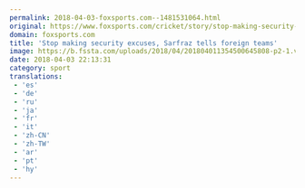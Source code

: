 ```yaml
---
permalink: 2018-04-03-foxsports.com--1481531064.html
original: https://www.foxsports.com/cricket/story/stop-making-security-excuses-sarfraz-tells-foreign-teams-040318
domain: foxsports.com
title: 'Stop making security excuses, Sarfraz tells foreign teams'
image: https://b.fssta.com/uploads/2018/04/201804011354500645808-p2-1.vresize.1200.630.high.96.jpeg
date: 2018-04-03 22:13:31
category: sport
translations: 
 - 'es'
 - 'de'
 - 'ru'
 - 'ja'
 - 'fr'
 - 'it'
 - 'zh-CN'
 - 'zh-TW'
 - 'ar'
 - 'pt'
 - 'hy'
---
```


